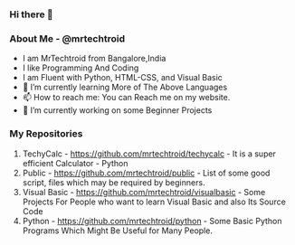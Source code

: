 ### Hi there 👋
### About Me - @mrtechtroid
* I am MrTechtroid from Bangalore,India
* I like Programming And Coding 
* I am Fluent with Python, HTML-CSS, and Visual Basic
* 🌱 I’m currently learning More of The Above Languages
* 📫 How to reach me: You can Reach me on my website. 
* 🔭 I’m currently working on some Beginner Projects
### My Repositories
1. TechyCalc - https://github.com/mrtechtroid/techycalc - It is a super efficient Calculator - Python
2. Public - https://github.com/mrtechtroid/public - List of some good script, files which may be required by beginners. 
3. Visual Basic - https://github.com/mrtechtroid/visualbasic - Some Projects For People who want to learn Visual Basic and also Its Source Code
4. Python - https://github.com/mrtechtroid/python - Some Basic Python Programs Which Might Be Useful for Many People.
